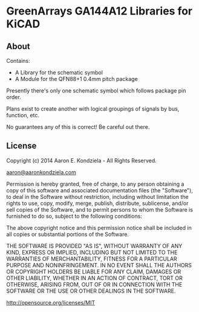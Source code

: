 GreenArrays GA144A12 Libraries for KiCAD
========================================

About
-----

Contains:

* A Library for the schematic symbol
* A Module for the QFN88+1 0.4mm pitch package

Presently there's only one schematic symbol which follows package pin order.

Plans exist to create another with logical groupings of signals by bus,
function, etc.

No guarantees any of this is correct! Be careful out there.

License
-------

Copyright (c) 2014 Aaron E. Kondziela - All Rights Reserved.

aaron@aaronkondziela.com

Permission is hereby granted, free of charge, to any person obtaining a copy
of this software and associated documentation files (the "Software"), to deal
in the Software without restriction, including without limitation the rights
to use, copy, modify, merge, publish, distribute, sublicense, and/or sell
copies of the Software, and to permit persons to whom the Software is
furnished to do so, subject to the following conditions:

The above copyright notice and this permission notice shall be included in
all copies or substantial portions of the Software.

THE SOFTWARE IS PROVIDED "AS IS", WITHOUT WARRANTY OF ANY KIND, EXPRESS OR
IMPLIED, INCLUDING BUT NOT LIMITED TO THE WARRANTIES OF MERCHANTABILITY,
FITNESS FOR A PARTICULAR PURPOSE AND NONINFRINGEMENT. IN NO EVENT SHALL THE
AUTHORS OR COPYRIGHT HOLDERS BE LIABLE FOR ANY CLAIM, DAMAGES OR OTHER
LIABILITY, WHETHER IN AN ACTION OF CONTRACT, TORT OR OTHERWISE, ARISING FROM,
OUT OF OR IN CONNECTION WITH THE SOFTWARE OR THE USE OR OTHER DEALINGS IN
THE SOFTWARE.

http://opensource.org/licenses/MIT